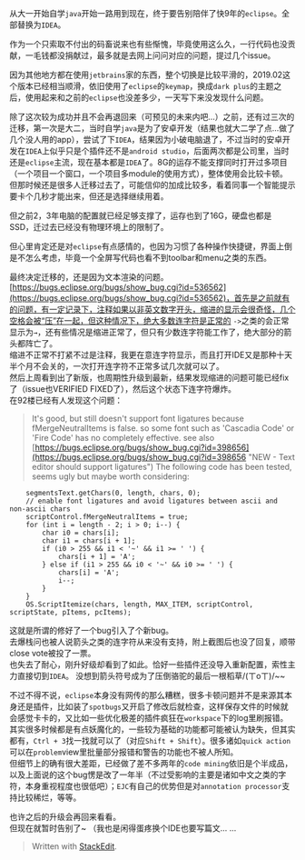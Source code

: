 从大一开始自学`java`开始一路用到现在，终于要告别陪伴了快9年的`eclipse`。全部替换为`IDEA`。    

作为一个只索取不付出的码畜说来也有些惭愧，毕竟使用这么久，一行代码也没贡献，一毛钱都没捐献过，最多就是去网上问问对应的问题，提过几个issue。  

因为其他地方都在使用`jetbrains`家的东西，整个切换是比较平滑的，2019.02这个版本已经相当顺滑，依旧使用了`eclipse`的`keymap`，换成`dark plus`的主题之后，使用起来和之前的`eclipse`也没差多少，一天写下来没发现什么问题。  

除了这次较为成功并且不会再退回来（可预见的未来内吧...）之前，还有过三次的迁移，第一次是大二，当时自学`java`是为了安卓开发（结果也就大二学了点...做了几个没人用的app），尝试了下`IDEA`，结果因为小破电脑退了，不过当时的安卓开发在`IDEA`上似乎只是个插件还不是`android studio`，后面两次都是公司里，当时还是`eclipse`主流，现在基本都是`IDEA`了。8G的运存不能支撑同时打开过多项目（一个项目一个窗口，一个项目多module的使用方式），整体使用会比较卡顿。  
但那时候还是很多人迁移过去了，可能信仰的加成比较多，看着同事一个智能提示要卡个几秒才能出来，但还是选择继续用着。  

但之前2，3年电脑的配置就已经足够支撑了，运存也到了16G，硬盘也都是SSD，迁过去已经没有物理环境上的限制了。  

但心里肯定还是对`eclipse`有点感情的，也因为习惯了各种操作快捷键，界面上倒是不怎么考虑，毕竟一个全屏写代码也看不到toolbar和menu之类的东西。  

最终决定迁移的，还是因为文本渲染的问题。  
[https://bugs.eclipse.org/bugs/show_bug.cgi?id=536562](https://bugs.eclipse.org/bugs/show_bug.cgi?id=536562)，首先是之前就有的问题，有一定记录下，注释如果以非英文数字开头，缩进的显示会很奇怪，几个空格会被“压”在一起，但这种情况下，绝大多数连字符是正常的 `->`之类的会正常显示为`→`，还有些情况是缩进正常了，但只有少数连字符能工作了，绝大部分的箭头都阵亡了。  
缩进不正常不打紧不过是注释，我更在意连字符显示，而且打开IDE又是那种十天半个月不会关的，一次打开连字符不正常多试几次就可以了。  
然后上周看到出了新版，也周期性升级到最新，结果发现缩进的问题可能已经fix了（issue也VERIFIED FIXED了），然后这个状态下连字符爆炸。  
在92楼已经有人发现这个问题：  
> It's good, but still doesn't support font ligatures because fMergeNeutralItems is false. so some font such as 'Cascadia Code' or 'Fire Code' has no completely effective. see also [https://bugs.eclipse.org/bugs/show_bug.cgi?id=398656](https://bugs.eclipse.org/bugs/show_bug.cgi?id=398656 "NEW - Text editor should support ligatures")
The following code has been tested, seems ugly but maybe worth considering:
```
    segmentsText.getChars(0, length, chars, 0);
    // enable font ligatures and avoid ligatures between ascii and non-ascii chars
    scriptControl.fMergeNeutralItems = true;
    for (int i = length - 2; i > 0; i--) {
        char i0 = chars[i];
        char i1 = chars[i + 1];
        if (i0 > 255 && i1 < '~' && i1 >= ' ') {
            chars[i + 1] = 'A';
        } else if (i1 > 255 && i0 < '~' && i0 >= ' ') {
            chars[i] = 'A';
            i--;
        }
    }
    OS.ScriptItemize(chars, length, MAX_ITEM, scriptControl, scriptState, pItems, pcItems);
```
这就是所谓的修好了一个bug引入了个新bug。  
去爆栈问也被人说箭头之类的连字符从来没有支持，附上截图后也没了回复，顺带close vote被投了一票。  
也失去了耐心，刚升好级却看到了如此。恰好一些插件还没导入重新配置，索性主力直接切到`IDEA`。
没想到箭头符号成为了压倒骆驼的最后一根稻草/(ㄒoㄒ)/~~

不过不得不说，`eclipse`本身没有网传的那么糟糕，很多卡顿问题并不是来源其本身还是插件，比如装了`spotbugs`又开启了修改后就检查，这样保存文件的时候就会感觉卡卡的，又比如一些优化极差的插件疯狂在`workspace`下的log里刷报错。  
其实很多时候都是有点妖魔化的，一些较为基础的功能都可能被认为缺失，但其实都有，`Ctrl + 3`找一找就可以了（对应`Shift + Shift`）。很多诸如`quick action`可以在`problem`view里批量部分报错和警告的功能也不被人所知。  
但细节上的确有很大差距，已经做了差不多两年的`code mining`依旧是个半成品，以及上面说的这个bug愣是改了一年半（不过受影响的主要是诸如中文之类的字符，本身重视程度也很低吧）；`EJC`有自己的优势但是对`annotation processor`支持比较稀烂，等等。  

也许之后的升级会再回来看看。  
但现在就暂时告别了~
（我也是闲得蛋疼换个IDE也要写篇文... ...

> Written with [StackEdit](https://stackedit.io/).
